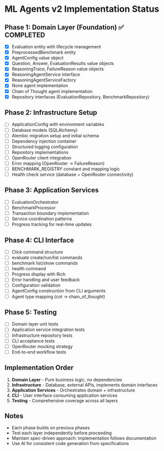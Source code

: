 # ML Agents v2 Implementation Status

## Phase 1: Domain Layer (Foundation) ✅ COMPLETED

- [x] Evaluation entity with lifecycle management
- [x] PreprocessedBenchmark entity
- [x] AgentConfig value object
- [x] Question, Answer, EvaluationResults value objects
- [x] ReasoningTrace, FailureReason value objects
- [x] ReasoningAgentService interface
- [x] ReasoningAgentServiceFactory
- [x] None agent implementation
- [x] Chain of Thought agent implementation
- [x] Repository interfaces (EvaluationRepository, BenchmarkRepository)

## Phase 2: Infrastructure Setup

- [ ] ApplicationConfig with environment variables
- [ ] Database models (SQLAlchemy)
- [ ] Alembic migration setup and initial schema
- [ ] Dependency injection container
- [ ] Structured logging configuration
- [ ] Repository implementations
- [ ] OpenRouter client integration
- [ ] Error mapping (OpenRouter → FailureReason)
- [ ] BENCHMARK_REGISTRY constant and mapping logic
- [ ] Health check service (database + OpenRouter connectivity)

## Phase 3: Application Services

- [ ] EvaluationOrchestrator
- [ ] BenchmarkProcessor
- [ ] Transaction boundary implementation
- [ ] Service coordination patterns
- [ ] Progress tracking for real-time updates

## Phase 4: CLI Interface

- [ ] Click command structure
- [ ] evaluate create/run/list commands
- [ ] benchmark list/show commands
- [ ] health command
- [ ] Progress display with Rich
- [ ] Error handling and user feedback
- [ ] Configuration validation
- [ ] AgentConfig construction from CLI arguments
- [ ] Agent type mapping (cot → chain_of_thought)

## Phase 5: Testing

- [ ] Domain layer unit tests
- [ ] Application service integration tests
- [ ] Infrastructure repository tests
- [ ] CLI acceptance tests
- [ ] OpenRouter mocking strategy
- [ ] End-to-end workflow tests

## Implementation Order

1. **Domain Layer** - Pure business logic, no dependencies
2. **Infrastructure** - Database, external APIs, implements domain interfaces
3. **Application Services** - Orchestrates domain + infrastructure
4. **CLI** - User interface consuming application services
5. **Testing** - Comprehensive coverage across all layers

## Notes

- Each phase builds on previous phases
- Test each layer independently before proceeding
- Maintain spec-driven approach: implementation follows documentation
- Use AI for consistent code generation from specifications

